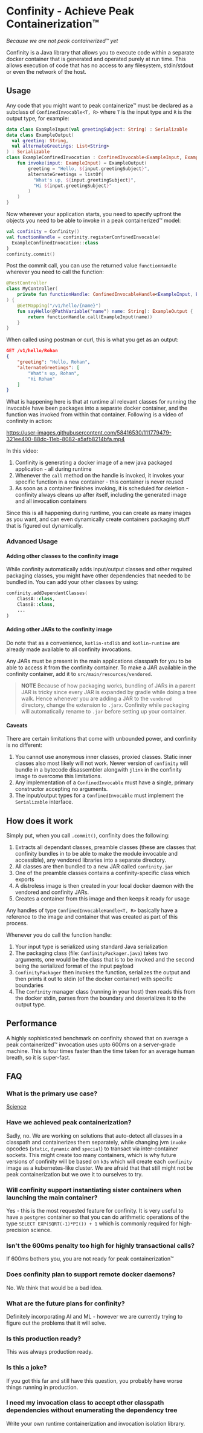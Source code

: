 # Confinity - Achieve Peak Containerization™
*Because we are not peak containerized™ yet*

Confinity is a Java library that allows you to execute code within a separate docker container that is generated and operated purely at run time. This allows execution of code that has no access to any filesystem, stdin/stdout or even the network of the host.

## Usage

Any code that you might want to peak containerize™ must be declared as a subclass of `ConfinedInvocable<T, R>` where `T` is the input type and `R` is the output type, for example:

```kotlin
data class ExampleInput(val greetingSubject: String) : Serializable
data class ExampleOutput(
  val greeting: String,
  val alternateGreetings: List<String>
) : Serializable
class ExampleConfinedInvocation : ConfinedInvocable<ExampleInput, ExampleOutput> {
    fun invoke(input: ExampleInput) = ExampleOutput(
        greeting = "Hello, ${input.greetingSubject}",
        alternateGreetings = listOf(
          "What's up, ${input.greetingSubject}",
          "Hi ${input.greetingSubject}"
        )
    )
}
```

Now wherever your application starts, you need to specify upfront the objects you need to be able to invoke in a peak containerized™ model:

```kotlin
val confinity = Confinity()
val functionHandle = confinity.registerConfinedInvocable(
  ExampleConfinedInvocation::class
)
confinity.commit()
```

Post the commit call, you can use the returned value `functionHandle` wherever you need to call the function:

```kotlin
@RestController
class MyController(
    private fun functionHandle: ConfinedInvocableHandle<ExampleInput, ExampleOutput>
) {
    @GetMapping("/v1/hello/{name}")
    fun sayHello(@PathVariable("name") name: String): ExampleOutput {
        return functionHandle.call(ExampleInput(name))
    }
}
```

When called using postman or curl, this is what you get as an output:

```json
GET /v1/hello/Rohan
{
    "greeting": "Hello, Rohan",
    "alternateGreetings": [
        "What's up, Rohan",
        "Hi Rohan"
    ]
}
```

What is happening here is that at runtime all relevant classes for running the invocable have been packages into a separate docker container, and the function was invoked from within that container. Following is a video of confinity in action:


https://user-images.githubusercontent.com/58416530/111779479-321ee400-88dc-11eb-8082-a5afb8214bfa.mp4

In this video:
1. Confinity is generating a docker image of a new java packaged application - all during runtime
2. Whenever the `call` method on the handle is invoked, it invokes your specific function in a new container - this container is never reused
3. As soon as a container finishes invoking, it is scheduled for deletion - confinity always cleans up after itself, including the generated image and all invocation containers

Since this is all happening during runtime, you can create as many images as you want, and can even dynamically create containers packaging stuff that is figured out dynamically.

### Advanced Usage

#### Adding other classes to the confinity image

While confinity automatically adds input/output classes and other required packaging classes, you might have other dependencies that needed to be bundled in. You can add your other classes by using:

```kotlin
confinity.addDependantClasses(
    ClassA::class,
    ClassB::class,
    ...
)
```

#### Adding other JARs to the confinity image

Do note that as a convenience, `kotlin-stdlib` and `kotlin-runtime` are already made available to all confinity invocations.

Any JARs must be present in the main applications classpath for you to be able to access it from the confinity container. To make a JAR available in the confinity container, add it to `src/main/resources/vendored`.

> **NOTE** Because of how packaging works, bundling of JARs in a parent JAR is tricky since every JAR is expanded by gradle while doing a tree walk. Hence whenever you are adding a JAR to the `vendored` directory, change the extension to `.jarx`. Confinity while packaging will automatically rename to `.jar` before setting up your container.

#### Caveats

There are certain limitations that come with unbounded power, and confinity is no different:
1. You cannot use anonymous inner classes, proxied classes. Static inner classes also most likely will not work. Newer version of `confinity` will bundle in a bytecode disassembler alongwith `jlink` in the confinity image to overcome this limitations.
2. Any implementation of a `ConfinedInvocable` must have a single, primary constructor accepting no arguments.
3. The input/output types for a `ConfinedInvocable` must implement the `Serializable` interface.

## How does it work

Simply put, when you call `.commit()`, confinity does the following:
1. Extracts all dependant classes, preamble classes (these are classes that confinity bundles in to be able to make the module invocable and accessible), any vendored libraries into a separate directory.
2. All classes are then bundled to a new JAR called `confinity.jar`
3. One of the preamble classes contains a confinity-specific class which exports
4. A distroless image is then created in your local docker daemon with the vendored and confinity JARs.
5. Creates a container from this image and then keeps it ready for usage

Any handles of type `ConfinedInvocableHandle<T, R>` basically have a reference to the image and container that was created as part of this process.

Whenever you do call the function handle:
1. Your input type is serialized using standard Java serialization
2. The packaging class (file: `ConfinityPackager.java`) takes two arguments, one would be the class that is to be invoked and the second being the serialized format of the input payload
3. `ConfinityPackager` then invokes the function, serializes the output and then prints it out to stdin (of the docker container) with specific boundaries
4. The `Confinity` manager class (running in your host) then reads this from the docker stdin, parses from the boundary and deserializes it to the output type.

## Performance

A highly sophisticated benchmark on confinity showed that on average a peak containerized™ invocation uses upto 600ms on a server-grade machine. This is four times faster than the time taken for an average human breath, so it is super-fast.

## FAQ

### What is the primary use case?
[Science](https://in.pinterest.com/pin/217720963208496126/)

### Have we achieved peak containerization?
Sadly, no. We are working on solutions that auto-detect all classes in a classpath and containerizes them separately, while changing jvm `invoke` opcodes (`static`, `dynamic` and `special`) to transact via inter-container sockets. This might create too many containers, which is why future versions of confinity will be based on `k3s` which will create each `confinity` image as a kubernetes-like cluster. We are afraid that that still might not be peak containerization but we owe it to ourselves to try.

### Will confinity support instantiating sister containers when launching the main container?
Yes - this is the most requested feature for confinity. It is very useful to have a `postgres` container so that you can do arithmetic operations of the type `SELECT EXP(SQRT(-1)*PI()) + 1` which is commonly required for high-precision science.

### Isn't the 600ms penalty too high for highly transactional calls?
If 600ms bothers you, you are not ready for peak containerization™

### Does confinity plan to support remote docker daemons?
No. We think that would be a bad idea.

### What are the future plans for confinity?
Definitely incorporating AI and ML - however we are currently trying to figure out the problems that it will solve.

### Is this production ready?
This was always production ready.

### Is this a joke?
If you got this far and still have this question, you probably have worse things running in production.

### I need my invocation class to accept other classpath dependencies without enumerating the dependency tree
Write your own runtime containerization and invocation isolation library.
